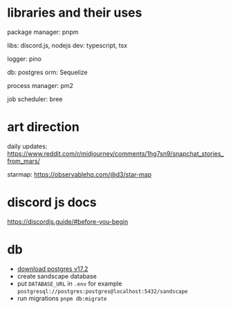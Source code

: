 # libraries and their uses

package manager: pnpm

libs: discord.js, nodejs
dev: typescript, tsx

logger: pino

db: postgres
orm: Sequelize

process manager: pm2

job scheduler: bree

# art direction

daily updates: https://www.reddit.com/r/midjourney/comments/1hg7sn9/snapchat_stories_from_mars/

starmap: https://observablehq.com/@d3/star-map

# discord js docs

https://discordjs.guide/#before-you-begin

# db

- [download postgres v17.2](https://www.postgresql.org/)
- create sandscape database
- put `DATABASE_URL` in `.env` for example `postgresql://postgres:postgres@localhost:5432/sandscape`
- run migrations `pnpm db:migrate`
